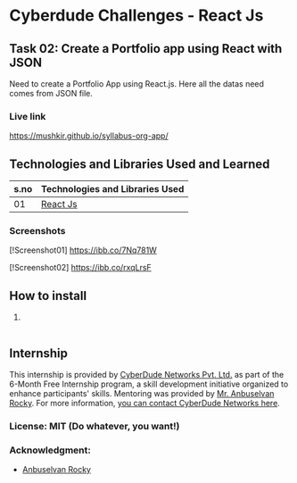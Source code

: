 # Cyberdude Challenges - React Js

## Task 02: Create a Portfolio app using React with JSON

Need to create a Portfolio App using React.js. Here all the datas need comes from JSON file.

### Live link

https://mushkir.github.io/syllabus-org-app/

## Technologies and Libraries Used and Learned

| s.no | Technologies and Libraries Used                                          |
| :--- | ------------------------------------------------------------------------ |
| 01   | [React Js](https://www.youtube.com/live/Yc8JxiCdNQE?si=kTkPpKa5uqfLubpC) |

### Screenshots

[!Screenshot01]
https://ibb.co/7Nq781W

[!Screenshot02]
https://ibb.co/rxqLrsF

## How to install

1.

```

```

## Internship

This internship is provided by [CyberDude Networks Pvt. Ltd.](https://youtube.com/cyberdudenetworks) as part of the 6-Month Free Internship program, a skill development initiative organized to enhance participants' skills. Mentoring was provided by [Mr. Anbuselvan Rocky](https://instagram.com/anbuselvanrocky). For more information, [you can contact CyberDude Networks here](https://cyberdudenetworks.com).

### License: MIT (Do whatever, you want!)

### Acknowledgment:

- [Anbuselvan Rocky](https://fb.me/anburocky3)
